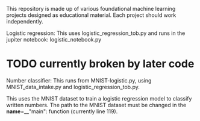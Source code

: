 This repository is made up of various foundational machine learning projects designed as educational material. Each project should work independently.

Logistic regression:
This uses logistic_regression_tob.py and runs in the jupiter notebook: logistic_notebook.py

# TODO currently broken by later code

Number classifier: 
This runs from MNIST-logistic.py, using MNIST_data_intake.py and logistic_regression_tob.py.

This uses the MNIST dataset to train a logistic regression model to classify written numbers. The path to the MNIST dataset must be changed in the __name__=__"main": function (currently line 119).
